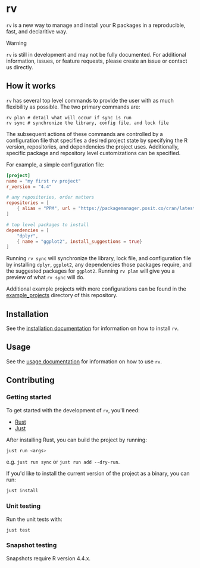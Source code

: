 # rv

`rv` is a new way to manage and install your R packages in a reproducible, fast, and declaritive way. 

> [!WARNING]
> `rv` is still in development and may not be fully documented. For additional information, issues, or feature requests, please create an issue or contact us directly.

## How it works

`rv` has several top level commands to provide the user with as much flexibility as possible. The two primary commands are:
```
rv plan # detail what will occur if sync is run
rv sync # synchronize the library, config file, and lock file
```

The subsequent actions of these commands are controlled by a configuration file that specifies a desired project state by specifying the R version, repositories, and dependencies the project uses. Additionally, specific package and repository level customizations can be specified.

For example, a simple configuration file:
```toml
[project]
name = "my first rv project"
r_version = "4.4"

# any repositories, order matters
repositories = [
    { alias = "PPM", url = "https://packagemanager.posit.co/cran/latest" },
]

# top level packages to install
dependencies = [
    "dplyr",
    { name = "ggplot2", install_suggestions = true}
]
```

Running `rv sync` will synchronize the library, lock file, and configuration file by installing `dplyr`, `ggplot2`, any dependencies those packages require, and the suggested packages for `ggplot2`. Running `rv plan` will give you a preview of what `rv sync` will do.

Additional example projects with more configurations can be found in the [example_projects](example_projects)  directory of this repository.

## Installation

See the [installation documentation](docs/installation.md) for information on how to install `rv`.

## Usage

See the [usage documentation](docs/usage.md) for information on how to use `rv`.

## Contributing

### Getting started

To get started with the development of `rv`, you'll need:

- [Rust](https://rustup.rs/)
- [Just](https://github.com/casey/just)

After installing Rust, you can build the project by running:

```bash
just run <args>
```

e.g. `just run sync` or `just run add --dry-run`.

If you'd like to install the current version of the project as a binary, you can run:

```bash
just install
```

### Unit testing

Run the unit tests with:

```bash
just test
```

### Snapshot testing

Snapshots require R version 4.4.x.